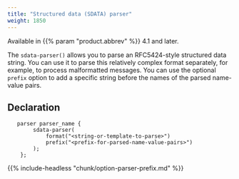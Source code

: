```yaml
---
title: "Structured data (SDATA) parser"
weight: 1850
---
```

<!-- This file is under the copyright of Axoflow, and licensed under Apache License 2.0, except for using the Axoflow and AxoSyslog trademarks. -->

Available in {{% param "product.abbrev" %}} 4.1 and later.

The `sdata-parser()` allows you to parse an RFC5424-style structured data string. You can use it to parse this relatively complex format separately, for example, to process malformatted messages. You can use the optional `prefix` option to add a specific string before the names of the parsed name-value pairs.

## Declaration

```shell
   parser parser_name {
        sdata-parser(
            format("<string-or-template-to-parse>")
            prefix("<prefix-for-parsed-name-value-pairs>")
        );
    };
```

{{% include-headless "chunk/option-parser-prefix.md" %}}
